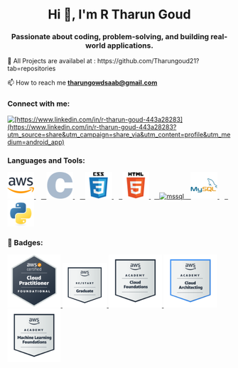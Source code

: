 <h1 align="center">Hi 👋, I'm R Tharun Goud</h1>
<h3 align="center">Passionate about coding, problem-solving, and building real-world applications.</h3>
 💼 All Projects are availabel at : https://github.com/Tharungoud21?tab=repositories<br>
 
 📫 How to reach me **tharungowdsaab@gmail.com**

<h3 align="left">Connect with me:</h3>
<p align="left">
<a href="https://linkedin.com/in/https://www.linkedin.com/in/r-tharun-goud-443a28283" target="blank"><img align="center" src="https://raw.githubusercontent.com/rahuldkjain/github-profile-readme-generator/master/src/images/icons/Social/linked-in-alt.svg" alt="[https://www.linkedin.com/in/r-tharun-goud-443a28283](https://www.linkedin.com/in/r-tharun-goud-443a28283?utm_source=share&utm_campaign=share_via&utm_content=profile&utm_medium=android_app)" height="30" width="40" /></a>
</p>

<h3 align="left">Languages and Tools:</h3>
<p align="left"> <a href="https://aws.amazon.com" target="_blank" rel="noreferrer">   <img src="https://raw.githubusercontent.com/devicons/devicon/master/icons/amazonwebservices/amazonwebservices-original-wordmark.svg" alt="aws" width="60" height="60"/> </a> &nbsp;&nbsp; <a href="https://www.cprogramming.com/" target="_blank" rel="noreferrer">&nbsp;&nbsp; <img src="https://raw.githubusercontent.com/devicons/devicon/master/icons/c/c-original.svg" alt="c" width="60" height="60"/> </a> &nbsp; &nbsp;<a href="https://www.w3schools.com/css/" target="_blank" rel="noreferrer"> &nbsp;&nbsp;<img src="https://raw.githubusercontent.com/devicons/devicon/master/icons/css3/css3-original-wordmark.svg" alt="css3" width="60" height="60"/> </a>&nbsp;&nbsp; <a href="https://www.w3.org/html/" target="_blank" rel="noreferrer"> &nbsp;&nbsp;<img src="https://raw.githubusercontent.com/devicons/devicon/master/icons/html5/html5-original-wordmark.svg" alt="html5" width="60" height="60"/> </a> &nbsp;&nbsp;<a href="https://www.microsoft.com/en-us/sql-server" target="_blank" rel="noreferrer"> &nbsp;&nbsp;<img src="https://www.svgrepo.com/show/303229/microsoft-sql-server-logo.svg" alt="mssql" width="60" height="60"/> </a> <a href="https://www.mysql.com/" target="_blank" rel="noreferrer">&nbsp;&nbsp; <img src="https://raw.githubusercontent.com/devicons/devicon/master/icons/mysql/mysql-original-wordmark.svg" alt="mysql" width="60" height="60"/> </a>&nbsp;&nbsp; <a href="https://www.python.org" target="_blank" rel="noreferrer">&nbsp;&nbsp; <img src="https://raw.githubusercontent.com/devicons/devicon/master/icons/python/python-original.svg" alt="python" width="60" height="60"/> </a> </p>

<h3 align="left">🏅 Badges:</h3>
<p>
  <a href="https://www.credly.com/badges/260c5add-2809-45c8-b038-e1ea013ed0b7/public_url" target="_blank">
    <img src="aws-certified-cloud-practitioner (1).png" alt="AWS Badge 1"  width="120" height="120" />
  </a>
 <a href="https://www.credly.com/badges/0e0c27fe-3d7a-492a-bb21-d41f6af21619/public_url" target="_blank">
    <img src="aws-re-start-graduate.png" alt="AWS Badge 3"  width="100" height="100" />
  </a>

  <a href="https://www.credly.com/badges/33afc33e-5c73-478d-b89c-9b4dfbf199d0/public_url" target="_blank">
    <img src="aws-academy-graduate-aws-academy-cloud-foundations (1).png" alt="AWS Badge 3" width="120" height="120" />
  </a>
 
 <a href="https://www.credly.com/badges/2afb236d-f728-41bc-b1ed-3c1bfa2d3503/public_url" target="_blank">
    <img src="aws-academy-graduate-aws-academy-cloud-architecting (1).png" alt="AWS Badge 2" width="120" height="120" />
  </a>
  
 <a href="https://www.credly.com/badges/adc578d9-0c53-4dbe-ad0e-ab7adda175ab/public_url" target="_blank">
    <img src="aws-academy-graduate-aws-academy-machine-learning-foundations (1).png" alt="AWS Badge 3" width="120" height="120" />
  </a>
</p>
